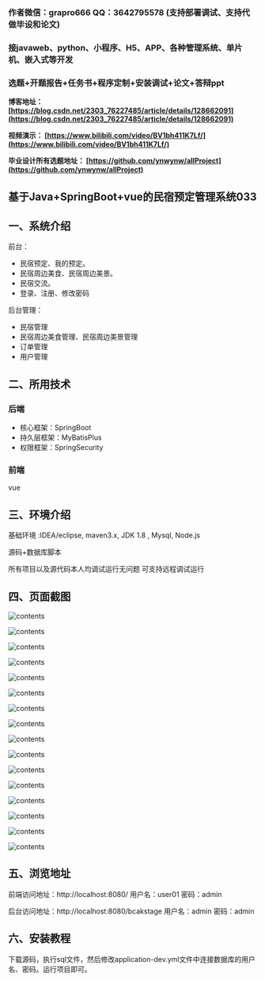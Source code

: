 ### 作者微信：grapro666 QQ：3642795578 (支持部署调试、支持代做毕设和论文)

### 接javaweb、python、小程序、H5、APP、各种管理系统、单片机、嵌入式等开发

### 选题+开题报告+任务书+程序定制+安装调试+论文+答辩ppt

**博客地址：
[https://blog.csdn.net/2303_76227485/article/details/128662091](https://blog.csdn.net/2303_76227485/article/details/128662091)**

**视频演示：
[https://www.bilibili.com/video/BV1bh411K7Lf/](https://www.bilibili.com/video/BV1bh411K7Lf/)**

**毕业设计所有选题地址：
[https://github.com/ynwynw/allProject](https://github.com/ynwynw/allProject)**

## 基于Java+SpringBoot+vue的民宿预定管理系统033

## 一、系统介绍

前台：
- 民宿预定、我的预定。       
- 民宿周边美食、民宿周边美景。      
- 民宿交流。
- 登录、注册、修改密码

后台管理：
- 民宿管理
- 民宿周边美食管理、民宿周边美景管理
- 订单管理
- 用户管理

## 二、所用技术

### 后端
* 核心框架：SpringBoot
* 持久层框架：MyBatisPlus
* 权限框架：SpringSecurity

### 前端
vue


## 三、环境介绍

基础环境 :IDEA/eclipse, maven3.x, JDK 1.8 , Mysql, Node.js

源码+数据库脚本 

所有项目以及源代码本人均调试运行无问题 可支持远程调试运行

## 四、页面截图

![contents](./picture/picture1.png)

![contents](./picture/picture2.png)

![contents](./picture/picture3.png)

![contents](./picture/picture4.png)

![contents](./picture/picture5.png)

![contents](./picture/picture6.png)

![contents](./picture/picture7.png)

![contents](./picture/picture8.png)

![contents](./picture/picture9.png)

![contents](./picture/picture10.png)

![contents](./picture/picture11.png)

![contents](./picture/picture12.png)

![contents](./picture/picture13.png)

![contents](./picture/picture14.png)

![contents](./picture/picture15.png)

![contents](./picture/picture16.png)


## 五、浏览地址

前端访问地址：http://localhost:8080/   用户名：user01 密码：admin

后台访问地址：http://localhost:8080/bcakstage 用户名：admin 密码：admin

## 六、安装教程

下载源码，执行sql文件，然后修改application-dev.yml文件中连接数据库的用户名、密码。运行项目即可。



